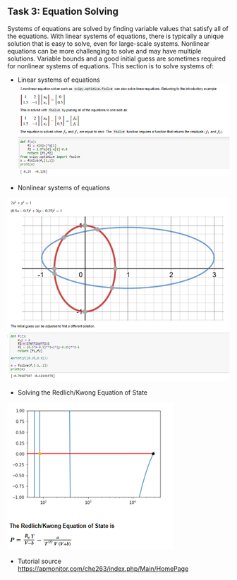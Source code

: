 ## Task 3: Equation Solving

Systems of equations are solved by finding variable values that satisfy all of the equations. With linear systems of equations, there is typically a unique solution that is easy to solve, even for large-scale systems. Nonlinear equations can be more challenging to solve and may have multiple solutions. Variable bounds and a good initial guess are sometimes required for nonlinear systems of equations. This section is to solve systems of: 

* Linear systems of equations
![images](images/Linear_eq.png)

* Nonlinear systems of equations

![images](images/f_solve_NonlinerEq.png)


* Solving the Redlich/Kwong Equation of State

![images](images/Redlich_Kong_Eq.png)

* Tutorial source
https://apmonitor.com/che263/index.php/Main/HomePage
